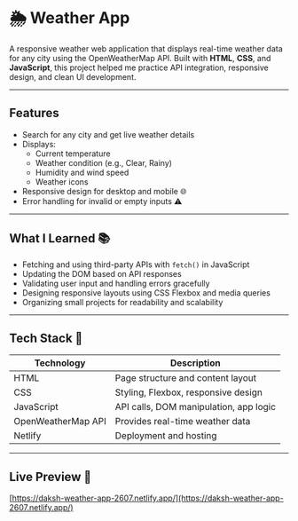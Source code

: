 # 🌦️ Weather App

A responsive weather web application that displays real-time weather data for any city using the OpenWeatherMap API. Built with **HTML**, **CSS**, and **JavaScript**, this project helped me practice API integration, responsive design, and clean UI development.

---

## Features

- Search for any city and get live weather details
- Displays:
  - Current temperature
  - Weather condition (e.g., Clear, Rainy)
  - Humidity and wind speed
  - Weather icons
- Responsive design for desktop and mobile 🌐
- Error handling for invalid or empty inputs ⚠️

---

## What I Learned 📚

- Fetching and using third-party APIs with `fetch()` in JavaScript
- Updating the DOM based on API responses
- Validating user input and handling errors gracefully
- Designing responsive layouts using CSS Flexbox and media queries
- Organizing small projects for readability and scalability

---

## Tech Stack 🧰

| Technology         | Description                                 |
|--------------------|---------------------------------------------|
| HTML               | Page structure and content layout           |
| CSS                | Styling, Flexbox, responsive design         |
| JavaScript         | API calls, DOM manipulation, app logic      |
| OpenWeatherMap API | Provides real-time weather data             |
| Netlify            | Deployment and hosting                      |

---

## Live Preview 🚀

[https://daksh-weather-app-2607.netlify.app/](https://daksh-weather-app-2607.netlify.app/)
